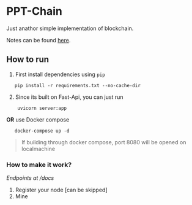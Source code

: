 # PPT-Chain
Just anathor simple implementation of blockchain.

Notes can be found [here](https://rodrous.notion.site/Block-chain-929a6b9f93a643338c7675183d7d821f).

## How to run
1. First install dependencies using `pip`
    
 ```
    pip install -r requirements.txt --no-cache-dir
 ```

2. Since its built on Fast-Api, you can just run
    
```
    uvicorn server:app
```

**OR** use Docker compose
   
 ```
    docker-compose up -d
```

> If building through docker compose, port 8080 will be opened on localmachine

### How to make it work?
*Endpoints at /docs*

1. Register your node [can be skipped]
2. Mine
